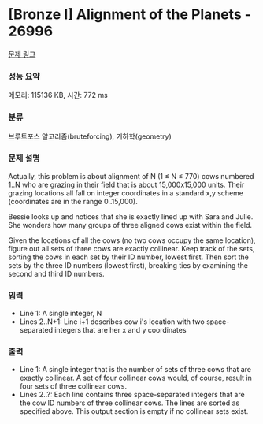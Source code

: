 # [Bronze I] Alignment of the Planets - 26996 

[문제 링크](https://www.acmicpc.net/problem/26996) 

### 성능 요약

메모리: 115136 KB, 시간: 772 ms

### 분류

브루트포스 알고리즘(bruteforcing), 기하학(geometry)

### 문제 설명

<p>Actually, this problem is about alignment of N (1 ≤ N ≤ 770) cows numbered 1..N who are grazing in their field that is about 15,000x15,000 units. Their grazing locations all fall on integer coordinates in a standard x,y scheme (coordinates are in the range 0..15,000).</p>

<p>Bessie looks up and notices that she is exactly lined up with Sara and Julie. She wonders how many groups of three aligned cows exist within the field.</p>

<p>Given the locations of all the cows (no two cows occupy the same location), figure out all sets of three cows are exactly collinear. Keep track of the sets, sorting the cows in each set by their ID number, lowest first. Then sort the sets by the three ID numbers (lowest first), breaking ties by examining the second and third ID numbers.</p>

### 입력 

 <ul>
	<li>Line 1: A single integer, N</li>
	<li>Lines 2..N+1: Line i+1 describes cow i's location with two space-separated integers that are her x and y coordinates</li>
</ul>

### 출력 

 <ul>
	<li>Line 1: A single integer that is the number of sets of three cows that are exactly collinear. A set of four collinear cows would, of course, result in four sets of three collinear cows.</li>
	<li>Lines 2..?: Each line contains three space-separated integers that are the cow ID numbers of three collinear cows. The lines are sorted as specified above. This output section is empty if no collinear sets exist.</li>
</ul>

